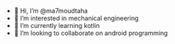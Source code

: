 - 👋 Hi, I’m @ma7moudtaha
- 👀 I’m interested in mechanical engineering
- 🌱 I’m currently learning kotlin 
- 💞️ I’m looking to collaborate on android programming

<!---
ma7moudtaha/ma7moudtaha is a ✨ special ✨ repository because its `README.md` (this file) appears on your GitHub profile.
You can click the Preview link to take a look at your changes.
--->
